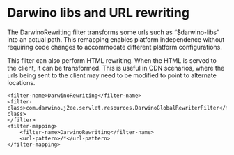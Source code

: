 # Darwino libs and URL rewriting
The DarwinoRewriting filter transforms some urls such as “$darwino-libs” into an actual path. This remapping enables platform independence without requiring code changes to accommodate different platform configurations.

This filter can also perform HTML rewriting. When the HTML is served to the client, it can be transformed. This is useful in CDN scenarios, where the urls being sent to the client may need to be modified to point to alternate locations.


```
<filter-name>DarwinoRewriting</filter-name>
<filter-class>com.darwino.j2ee.servlet.resources.DarwinoGlobalRewriterFilter</filter-class>
</filter>
<filter-mapping>
	<filter-name>DarwinoRewriting</filter-name>
	<url-pattern>/*</url-pattern>
</filter-mapping>
```

